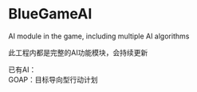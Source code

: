 # BlueGameAI
AI module in the game, including multiple AI algorithms

此工程内都是完整的AI功能模块，会持续更新

已有AI：      
GOAP：目标导向型行动计划
